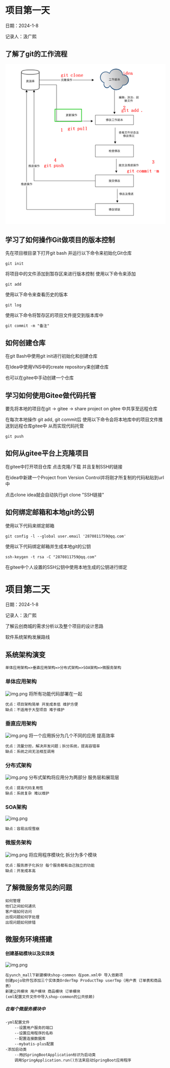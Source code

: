 # 项目第一天
日期：2024-1-8

记录人：汲广熙

## 了解了git的工作流程
![img.png](readme/pic/git.png)

## 学习了如何操作Git做项目的版本控制

先在项目根目录下打开git bash 并运行以下命令来初始化Git仓库

`git init`

将项目中的文件添加到暂存区来进行版本控制 使用以下命令来添加

`git add`

使用以下命令来查看历史的版本

`git log`

使用以下命令将暂存区的项目文件提交到版本库中

`git commit -m "备注"`


## 如何创建仓库
在git Bash中使用git init进行初始化和创建仓库

在Idea中使用VNS中的create repository来创建仓库

也可以在gitee中手动创建一个仓库
## 学习如何使用Gitee做代码托管
要先将本地的项目在git -> gitee -> share project on gitee 中共享至远程仓库

在每次本地操作 git add, git commit后 使用以下命令会将本地库中的项目文件推送到远程仓库gitee中 从而实现代码托管

`git push`

## 如何从gitee平台上克隆项目
在gitee中打开项目仓库 点击克隆/下载 并且复制SSH的链接

在idea中新建一个Project from Version Control并将刚才所复制的代码粘贴到url中

点击clone idea就会自动执行git clone "SSH链接"
## 如何绑定邮箱和本地git的公钥
使用以下代码来绑定邮箱

`git config -l --global user.email '2870811759@qq.com'`

使用以下代码绑定邮箱并生成本地git的公钥

`ssh-keygen -t rsa -C "2870811759@qq.com"`

在gitee中个人设置的SSH公钥中使用本地生成的公钥进行绑定


# 项目第二天
日期：2024-1-8

记录人：汲广熙

了解云创商城的需求分析以及整个项目的设计思路

软件系统架构发展路线



## 系统架构演变

```单体应用架构=>垂直应用架构=>分布式架构=>SOA架构=>微服务架构```



### 单体应用架构
![img.png](readme/pic/Monolithic.png)
将所有功能代码部署在一起
```
优点：项目架构简单 开发成本低 维护方便
缺点：不适用于大型项目 难于维护
```



### 垂直应用架构
![img.png](readme/pic/vertical.png)
将一个应用拆分为几个不同的应用 提高效率
```
优点：流量分担，解决并发问题；拆分系统，提高容错率
缺点：系统之间无法相互调用
```


### 分布式架构
![img.png](readme/pic/Distributed.png)
分布式架构将应用分为两部分 服务层和展现层
```
优点：提高代码复用性
缺点：系统复杂 难以维护
```



### SOA架构
![img.png](readme/pic/SOA.png)
```
缺点：容易出现雪崩
```



### 微服务架构
![img.png](readme/pic/microservices.png)
将应用程序模块化 拆分为多个模块
```
优点：服务原子化拆分 每个服务都有自己独立的功能
缺点：开发成本高
```


## 了解微服务常见的问题

```
如何管理
他们之间如何通讯
客户端如何访问
出现问题如何字处理
出现问题如何排错
```





## 微服务环境搭建

#### 创建基础模块以及实体类
![img.png](readme/pic/shop-practice.png)
```
在yunch_mall下新建模块shop-common 在pom.xml中 导入依赖项
创建pojo软件包添加三个实体类OrderTmp ProductTmp userTmp（用户表 订单表和商品表）
新建公共模块 用户模块 商品模块 订单模块
(xml配置文件文件中导入shop-common的公共依赖)
```
##### **在每个微服务模块中**
```
-yml配置文件
    --设置用户服务的端口
    --设置应用程序的名称
    --配置连接数据库
    --mybatis-plus配置
-添加启动类
    --用@SpringBootApplication标识为启动类
    调用SpringApplication.run()方法来启动SpringBoot应用程序
```

<br/>
